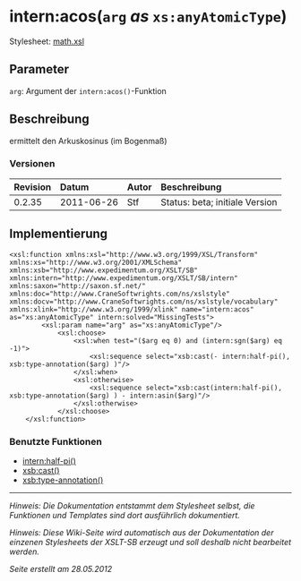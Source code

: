 # intern:acos(`arg` _as_ `xs:anyAtomicType`) #

Stylesheet: [math.xsl](http://code.google.com/p/xslt-sb/source/browse/trunk/xslt-sb/math.xsl)

## Parameter ##
`arg`: Argument der `intern:acos()`-Funktion



## Beschreibung ##
ermittelt den Arkuskosinus (im Bogenmaß)

### Versionen ###
| Revision | Datum | Autor | Beschreibung |
|:---------|:------|:------|:-------------|
| 0.2.35 | 2011-06-26 | Stf |   Status: beta;   initiale Version   |


## Implementierung ##
```
<xsl:function xmlns:xsl="http://www.w3.org/1999/XSL/Transform" xmlns:xs="http://www.w3.org/2001/XMLSchema" xmlns:xsb="http://www.expedimentum.org/XSLT/SB" xmlns:intern="http://www.expedimentum.org/XSLT/SB/intern" xmlns:saxon="http://saxon.sf.net/" xmlns:doc="http://www.CraneSoftwrights.com/ns/xslstyle" xmlns:docv="http://www.CraneSoftwrights.com/ns/xslstyle/vocabulary" xmlns:xlink="http://www.w3.org/1999/xlink" name="intern:acos" as="xs:anyAtomicType" intern:solved="MissingTests">
		<xsl:param name="arg" as="xs:anyAtomicType"/>
			<xsl:choose>
				<xsl:when test="($arg eq 0) and (intern:sgn($arg) eq -1)">
					<xsl:sequence select="xsb:cast(- intern:half-pi(), xsb:type-annotation($arg) )"/>
				</xsl:when>
				<xsl:otherwise>
					<xsl:sequence select="xsb:cast(intern:half-pi(), xsb:type-annotation($arg) ) - intern:asin($arg)"/>
				</xsl:otherwise>
			</xsl:choose>
	</xsl:function>
```

### Benutzte Funktionen ###
  * [intern:half-pi()](intern_half_pi.md)
  * [xsb:cast()](xsb_cast.md)
  * [xsb:type-annotation()](xsb_type_annotation.md)


---


_Hinweis: Die Dokumentation entstammt dem Stylesheet selbst, die Funktionen und Templates sind dort ausführlich dokumentiert._

_Hinweis: Diese Wiki-Seite wird automatisch aus der Dokumentation der einzenen Stylesheets der XSLT-SB erzeugt und soll deshalb nicht bearbeitet werden._

_Seite erstellt am 28.05.2012_
